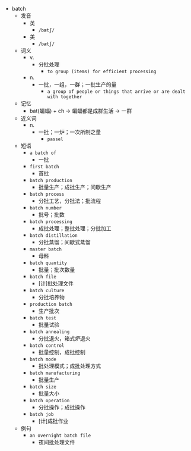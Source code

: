 - batch
  - 发音
    - 英
      - `/bætʃ/`
    - 美
      - `/bætʃ/`
  - 词义
    - v.
      - 分批处理
        - `to group (items) for efficient processing `
    - n.
      - 一批，一组，一群；一批生产的量
        - `a group of people or things that arrive or are dealt with together`
  - 记忆
    - bat(蝙蝠) + ch → 蝙蝠都是成群生活 → 一群
  - 近义词
    - n.
      - 一批；一炉；一次所制之量
        - `passel`
  - 短语
    - `a batch of`
      - 一批 
    - `first batch`
      - 首批 
    - `batch production`
      - 批量生产；成批生产；间歇生产 
    - `batch process`
      - 分批工艺，分批法；批流程 
    - `batch number`
      - 批号；批数 
    - `batch processing`
      - 成批处理；整批处理；分批加工 
    - `batch distillation`
      - 分批蒸馏；间歇式蒸馏 
    - `master batch`
      - 母料 
    - `batch quantity`
      - 批量；批次数量 
    - `batch file`
      - [计]批处理文件 
    - `batch culture`
      - 分批培养物 
    - `production batch`
      - 生产批次 
    - `batch test`
      - 批量试验 
    - `batch annealing`
      - 分批退火，箱式炉退火 
    - `batch control`
      - 批量控制，成批控制 
    - `batch mode`
      - 批处理模式；成批处理方式 
    - `batch manufacturing`
      - 批量生产 
    - `batch size`
      - 批量大小 
    - `batch operation`
      - 分批操作；成批操作 
    - `batch job`
      - [计]成批作业 
  - 例句
    - `an overnight batch file`
      - 夜间批处理文件

